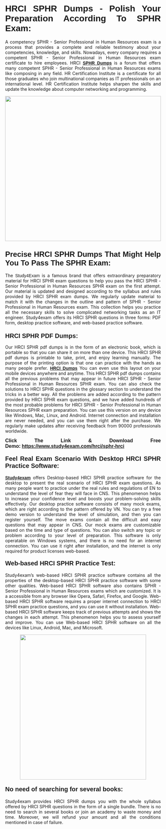 <h1 style="text-align: justify;"><strong><span style="font-family:Lucida Sans Unicode,Lucida Grande,sans-serif;">HRCI SPHR Dumps - Polish Your Preparation According To SPHR Exam:</span></strong></h1>

<p style="text-align: justify;">A competency SPHR - Senior Professional in Human Resources exam is a process that provides a complete and reliable testimony about your competencies, knowledge, and skills. Nowadays, every company requires a competent SPHR - Senior Professional in Human Resources exam certificate to hire employees. HRCI <a href="https://www.study4exam.com/hrci/sphr-valid-dumps"><span style="font-family:Verdana,Geneva,sans-serif;"><strong>SPHR Dumps</strong></span></a> is a forum that offers many competent SPHR - Senior Professional in Human Resources exams like composing in any field. HR Certification Institute is a certificate for all those graduates who join multinational companies as IT professionals on an international level. HR Certification Institute helps sharpen the skills and update the knowledge about computer networking and programming.</p>

<p style="text-align: justify;"><a href="https://www.study4exam.com/hrci/sphr-hrci"><img alt="" src="https://www.thequestionanswers.com/wp-content/uploads/2022/06/S4E-Cert-Exams-Questions-Banner.webp" style="width: 100%; height: 470px;" /></a></p>

<h2 style="text-align: justify;"><span style="font-family:Lucida Sans Unicode,Lucida Grande,sans-serif;"><strong><span style="font-size:24px;">Precise HRCI SPHR Dumps That Might Help You To Pass The SPHR Exam:</span></strong></span></h2>

<p style="text-align: justify;">The <span style="font-family:Lucida Sans Unicode,Lucida Grande,sans-serif;">Study4Exam</span> is a famous brand that offers extraordinary preparatory material for HRCI SPHR exam questions to help you pass the HRCI SPHR - Senior Professional in Human Resources SPHR exam on the first attempt. Our material is updated and designed according to the syllabus and rules provided by HRCI SPHR exam dumps. We regularly update material to match it with the changes in the outline and pattern of SPHR - Senior Professional in Human Resources exam. This collection helps you practice all the necessary skills to solve complicated networking tasks as an IT engineer. Study4exam offers its HRCI SPHR questions in three forms: PDF form, desktop practice software, and web-based practice software. </p>

<h3 style="text-align: justify;"><strong><span style="font-size:20px;"><span style="font-family:Lucida Sans Unicode,Lucida Grande,sans-serif;">HRCI SPHR PDF Dumps:</span></span></strong></h3>

<p style="text-align: justify;">Our HRCI SPHR pdf dumps is in the form of an electronic book, which is portable so that you can share it on more than one device. This HRCI SPHR pdf dumps is printable to take, print, and enjoy learning manually. The purpose of the printing option is that one can practice with the hands as many people prefer. <a href="https://www.study4exam.com/hrci-exams"><span style="font-family:Lucida Sans Unicode,Lucida Grande,sans-serif;"><strong>HRCI Dumps</strong></span></a> You can even use this layout on your mobile devices anywhere and anytime. This HRCI SPHR pdf dumps contains all the previous problems that may appear in future HRCI SPHR - Senior Professional in Human Resources SPHR exam. You can also check the solutions to HRCI SPHR questions in the glossary section to understand the tricks in a better way. All the problems are added according to the pattern provided by HRCI SPHR exam questions, and we have added hundreds of the most probable problems for HRCI SPHR - Senior Professional in Human Resources SPHR exam preparation. You can use this version on any device like Windows, Mac, Linux, and Android. Internet connection and installation are never needed, and you can use them right after the purchase. We regularly make updates after receiving feedback from 90000 professionals worldwide.</p>

<p style="text-align: justify;"><span style="font-family:Lucida Sans Unicode,Lucida Grande,sans-serif;"><strong><span style="font-size:16px;">Click The Link & Download Free Demo:</span></strong></span> <strong><span style="font-family:Lucida Sans Unicode,Lucida Grande,sans-serif;"><span style="font-size:16px;"><a href="https://www.study4exam.com/hrci/sphr-hrci">https://www.study4exam.com/hrci/sphr-hrci</a></span></span></strong></p>

<h4 style="text-align: justify;"><strong><span style="font-family:Lucida Sans Unicode,Lucida Grande,sans-serif;"><span style="font-size:20px;">Feel Real Exam Scenario With Desktop HRCI SPHR Practice Software:</span></span></strong></h4>

<p style="text-align: justify;"><a href="https://www.study4exam.com/"><span style="font-family:Verdana,Geneva,sans-serif;"><strong>Study4exam</strong></span></a> offers Desktop-based HRCI SPHR practice software for the desktop to present the real scenario of HRCI SPHR exam questions. As many people want to practice under the real rules and regulations of EN to understand the level of fear they will face in CNS. This phenomenon helps to increase your confidence level and boosts your problem-solving skills effectively. Our desktop practice software consists of many mock exams, which are right according to the pattern offered by VN. You can try a free demo version to understand the level of simulation, and then you can register yourself. The move exams contain all the difficult and easy questions that may appear in CNS. Our mock exams are customizable based on the time and type of questions. You can also switch any topic or problem according to your level of preparation. This software is only operatable on Windows systems, and there is no need for an internet connection. You can use it right after installation, and the internet is only required for product licenses web-based. </p>

<h4 style="text-align: justify;"><span style="font-family:Lucida Sans Unicode,Lucida Grande,sans-serif;"><strong><span style="font-size:20px;">Web-based HRCI SPHR Practice Test:</span></strong></span></h4>

<p style="text-align: justify;">Study4exam’s web-based HRCI SPHR practice software contains all the properties of the desktop-based HRCI SPHR practice software with some other qualities. Web-based HRCI SPHR software also contains SPHR - Senior Professional in Human Resources exams which are customized. It is a accessible from any browser like Opera, Safari, Firefox, and Google. Web-based HRCI SPHR software requires a proper internet connection to HRCI SPHR exam practice questions, and you can use it without installation. Web-based HRCI SPHR software keeps track of previous attempts and shows the changes in each attempt. This phenomenon helps you to assess yourself and improve. You can use Web-based HRCI SPHR software on all the devices like Linux, Android, Mac, and Microsoft.</p>

<p style="text-align: center;"><a href="https://www.study4exam.com/hrci/sphr-hrci"><img alt="" src="https://www.thequestionanswers.com/wp-content/uploads/2022/06/S4E-Cert-Exams-Questions-Discount-Banner.webp" style="width: 90%; height: 470px;" /></a></p>

<h4 style="text-align: justify;"><span style="font-family:Lucida Sans Unicode,Lucida Grande,sans-serif;"><strong><span style="font-size:20px;">No need of searching for several books:</span></strong></span></h4>

<p style="text-align: justify;">Study4exam provides HRCI SPHR dumps you with the whole syllabus offered by HRCI SPHR questions in the form of a single bundle. There is no need to search in several books or join an academy to waste money and time. Moreover, we will refund your amount and all the conditions mentioned in case of failure.</p>
